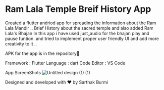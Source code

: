 # Ram Lala Temple Breif History App

Created a flutter andriod app for spreading the information about the Ram Lala Mandir .. Brief History about the sacred temple and also added Ram Lala's Bhajan
In this app i have used just_audio for the bhajan play and pause funtion.
and tried to implement proper user friendly UI and add more creativity to it .. 

APK for the app is in the repository📱

Framework : Flutter 
Language : dart 
Code Editor : VS Code

App ScreenShots
![Untitled design (1) (1)](https://github.com/sarthak-burmi/Roziroti.work_Assignment/assets/87921529/a9d86697-672d-4077-9ea3-be40f7c21f37)


Designed and developed with ❤️ by Sarthak Burmi
